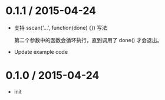 
0.1.1 / 2015-04-24
==================
  * 支持 sscan('...', function(done) {}) 写法
    
    第二个参数中的函数会循环执行，直到调用了 done() 才会退出。
    
  * Update example code

0.1.0 / 2015-04-24
==================

  * init
